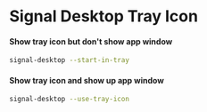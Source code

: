 # Signal Desktop Tray Icon

#### Show tray icon but don't show app window
```bash
signal-desktop --start-in-tray
```
#### Show tray icon and show up app window
```bash
signal-desktop --use-tray-icon
```

